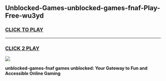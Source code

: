 
## Unblocked-Games-unblocked-games-fnaf-Play-Free-wu3yd
<h3>
<a href="https://premium76.site?title=unblocked-games-fnaf&ref=17A">CLICK TO PLAY</a></h3>
<hr>

<h3>
<a href="https://premium76.site?title=unblocked-games-fnaf&ref=17A">CLICK 2 PLAY</a>
  
</h3>

<a href="https://premium76.site?title=unblocked-games-fnaf&ref=17A"><img src="https://clearcache.store/games.png"></a>


**unblocked-games-fnaf games unblocked: Your Gateway to Fun and Accessible Online Gaming**
